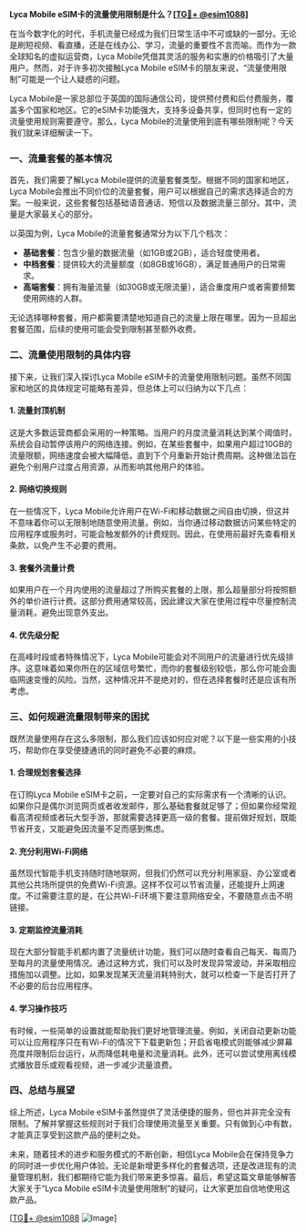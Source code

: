 **Lyca Mobile eSIM卡的流量使用限制是什么？[[TG💪+ @esim1088](https://t.me/s/esim1088)]**

在当今数字化的时代，手机流量已经成为我们日常生活中不可或缺的一部分。无论是刷短视频、看直播，还是在线办公、学习，流量的重要性不言而喻。而作为一款全球知名的虚拟运营商，Lyca Mobile凭借其灵活的服务和实惠的价格吸引了大量用户。然而，对于许多初次接触Lyca Mobile eSIM卡的朋友来说，“流量使用限制”可能是一个让人疑惑的问题。

Lyca Mobile是一家总部位于英国的国际通信公司，提供预付费和后付费服务，覆盖多个国家和地区。它的eSIM卡功能强大，支持多设备共享，但同时也有一定的流量使用规则需要遵守。那么，Lyca Mobile的流量使用到底有哪些限制呢？今天我们就来详细解读一下。

### **一、流量套餐的基本情况**

首先，我们需要了解Lyca Mobile提供的流量套餐类型。根据不同的国家和地区，Lyca Mobile会推出不同价位的流量套餐，用户可以根据自己的需求选择适合的方案。一般来说，这些套餐包括基础语音通话、短信以及数据流量三部分。其中，流量是大家最关心的部分。

以英国为例，Lyca Mobile的流量套餐通常分为以下几个档次：

- **基础套餐**：包含少量的数据流量（如1GB或2GB），适合轻度使用者。
- **中档套餐**：提供较大的流量额度（如8GB或16GB），满足普通用户的日常需求。
- **高端套餐**：拥有海量流量（如30GB或无限流量），适合重度用户或者需要频繁使用网络的人群。

无论选择哪种套餐，用户都需要清楚地知道自己的流量上限在哪里。因为一旦超出套餐范围，后续的使用可能会受到限制甚至额外收费。

### **二、流量使用限制的具体内容**

接下来，让我们深入探讨Lyca Mobile eSIM卡的流量使用限制问题。虽然不同国家和地区的具体规定可能略有差异，但总体上可以归纳为以下几点：

#### **1. 流量封顶机制**

这是大多数运营商都会采用的一种策略。当用户的月度流量消耗达到某个阈值时，系统会自动暂停该用户的网络连接。例如，在某些套餐中，如果用户超过10GB的流量限额，网络速度会被大幅降低，直到下个月重新开始计费周期。这种做法旨在避免个别用户过度占用资源，从而影响其他用户的体验。

#### **2. 网络切换规则**

在一些情况下，Lyca Mobile允许用户在Wi-Fi和移动数据之间自由切换，但这并不意味着你可以无限制地随意使用流量。例如，当你通过移动数据访问某些特定的应用程序或服务时，可能会触发额外的计费规则。因此，在使用前最好先查看相关条款，以免产生不必要的费用。

#### **3. 套餐外流量计费**

如果用户在一个月内使用的流量超过了所购买套餐的上限，那么超量部分将按照额外的单价进行计费。这部分费用通常较高，因此建议大家在使用过程中尽量控制流量消耗，避免出现意外支出。

#### **4. 优先级分配**

在高峰时段或者特殊情况下，Lyca Mobile可能会对不同用户的流量进行优先级排序。这意味着如果你所在的区域信号繁忙，而你的套餐级别较低，那么你可能会面临网速变慢的风险。当然，这种情况并不是绝对的，但在选择套餐时还是应该有所考虑。

### **三、如何规避流量限制带来的困扰**

既然流量使用存在这么多限制，那么我们应该如何应对呢？以下是一些实用的小技巧，帮助你在享受便捷通讯的同时避免不必要的麻烦。

#### **1. 合理规划套餐选择**

在订购Lyca Mobile eSIM卡之前，一定要对自己的实际需求有一个清晰的认识。如果你只是偶尔浏览网页或者收发邮件，那么基础套餐就足够了；但如果你经常观看高清视频或者玩大型手游，那就需要选择更高一级的套餐。提前做好规划，既能节省开支，又能避免因流量不足而感到焦虑。

#### **2. 充分利用Wi-Fi网络**

虽然现代智能手机支持随时随地联网，但我们仍然可以充分利用家庭、办公室或者其他公共场所提供的免费Wi-Fi资源。这样不仅可以节省流量，还能提升上网速度。不过需要注意的是，在公共Wi-Fi环境下要注意网络安全，不要随意点击不明链接。

#### **3. 定期监控流量消耗**

现在大部分智能手机都内置了流量统计功能，我们可以随时查看自己每天、每周乃至每月的流量使用情况。通过这种方式，我们可以及时发现异常波动，并采取相应措施加以调整。比如，如果发现某天流量消耗特别大，就可以检查一下是否打开了不必要的后台应用程序。

#### **4. 学习操作技巧**

有时候，一些简单的设置就能帮助我们更好地管理流量。例如，关闭自动更新功能可以让应用程序只在有Wi-Fi的情况下下载更新包；开启省电模式则能够减少屏幕亮度并限制后台运行，从而降低耗电量和流量消耗。此外，还可以尝试使用离线模式播放音乐或观看视频，进一步减少流量浪费。

### **四、总结与展望**

综上所述，Lyca Mobile eSIM卡虽然提供了灵活便捷的服务，但也并非完全没有限制。了解并掌握这些规则对于我们合理使用流量至关重要。只有做到心中有数，才能真正享受到这款产品的便利之处。

未来，随着技术的进步和服务模式的不断创新，相信Lyca Mobile会在保持竞争力的同时进一步优化用户体验。无论是新增更多样化的套餐选项，还是改进现有的流量管理机制，我们都期待它能为我们带来更多惊喜。最后，希望这篇文章能够解答大家关于“Lyca Mobile eSIM卡流量使用限制”的疑问，让大家更加自信地使用这款产品。

[[TG💪+ @esim1088](https://t.me/s/esim1088) ![Image](https://i.postimg.cc/4NQfJmqS/Snipaste-2025-05-13-00-14-12.png)]